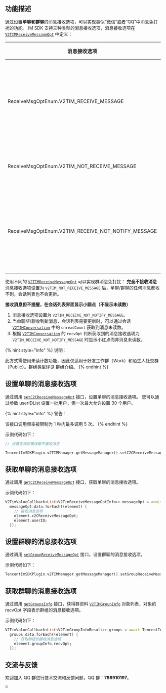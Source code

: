 ## 功能描述
通过设置**单聊和群聊**的消息接收选项，可以实现类似“微信”或者“QQ”中消息免打扰的功能。
IM SDK 支持三种类型的消息接收选项，消息接收选项在 [`V2TIMReceiveMessageOpt`](../../../api/enums/receivemsgoptenum.md) 中定义：

| 消息接收选项 | 功能描述 |
|---------|---------|
| ReceiveMsgOptEnum.V2TIM_RECEIVE_MESSAGE | 在线时正常接收消息，离线时接收离线推送通知 |
| ReceiveMsgOptEnum.V2TIM_NOT_RECEIVE_MESSAGE | 在线和离线都不接收消息 |
| ReceiveMsgOptEnum.V2TIM_RECEIVE_NOT_NOTIFY_MESSAGE | 在线时正常接收消息，离线时不接收离线推送通知 |

使用不同的 [`V2TIMReceiveMessageOpt`](../../../api/enums/receivemsgoptenum.md) 可以实现群消息免打扰：
**完全不接收消息**
消息接收选项设置为 `V2TIM_NOT_RECEIVE_MESSAGE` 后，单聊/群聊的任何消息都收不到，会话列表也不会更新。

**接收消息但不提醒，在会话列表界面显示小圆点（不显示未读数）**
1. 消息接收选项设置为 `V2TIM_RECEIVE_NOT_NOTIFY_MESSAGE`。
2. 当单聊/群聊收到新消息，会话列表需要更新时，可以通过会话 [`V2TIMConversation`](../../../api/keyClass/message/v2timconversation.md) 中的 `unreadCount` 获取到消息未读数。
3. 根据 [`V2TIMConversation`](../../../api/keyClass/message/v2timconversation.md) 的 `recvOpt`  判断获取到的消息接收选项为 `V2TIM_RECEIVE_NOT_NOTIFY_MESSAGE` 时显示小红点而非消息未读数。

{% hint style="info" %}
说明：

此方式需使用未读计数功能，因此仅适用于好友工作群（Work）和陌生人社交群（Public）。群组类型详见 群组介绍。
{% endhint %}


## 设置单聊的消息接收选项
通过调用 [`setC2CReceiveMessageOpt`](../../../api/v2timmessagemanager/setc2creceivemessageopt.md) 接口，设置单聊的消息接收选项。
您可以通过参数 userIDList 设置一批用户，但一次最大允许设置 30 个用户。

{% hint style="info" %}
警告：

该接口调用频率被限制为 1 秒内最多调用 5 次。
{% endhint %}

示例代码如下：


```dart
// 设置在线和离线都不接收消息

TencentImSDKPlugin.v2TIMManager.getMessageManager().setC2CReceiveMessageOpt(userIDList: ['user1','user2'], opt: ReceiveMsgOptEnum.V2TIM_NOT_RECEIVE_MESSAGE);
```


## 获取单聊的消息接收选项
通过调用 [`getC2CReceiveMessageOpt`](../../../api/v2timmessagemanager/getc2creceivemessageopt.md) 接口，获取单聊的消息接收选项。

示例代码如下：


```dart
V2TimValueCallback<List<V2TimReceiveMessageOptInfo>> messageOpt = await TencentImSDKPlugin.v2TIMManager.getMessageManager().getC2CReceiveMessageOpt(userIDList: ['user1','user2']);
  messageOpt.data.forEach((element) {
    // 接收消息选项
    element.c2CReceiveMessageOpt;
    element.userID;
  });
```



## 设置群聊的消息接收选项
通过调用 [`setGroupReceiveMessageOpt`](../../../api/v2timmessagemanager/setgroupreceivemessageopt.md) 接口，设置群聊的消息接收选项。

示例代码如下：


```dart
TencentImSDKPlugin.v2TIMManager.getMessageManager().setGroupReceiveMessageOpt(groupID: "groupID", opt: ReceiveMsgOptEnum.V2TIM_NOT_RECEIVE_MESSAGE);
```


## 获取群聊的消息接收选项
通过调用 [`getGroupsInfo`](../../../api/v2timgroupmanager/getgroupsinfo.md) 接口，获得群资料 [`V2TIMGroupInfo`](../../../api/keyClass/group/v2timgroupinfo.md) 对象列表，对象的 recvOpt 字段表示群组的消息接收选项。

示例代码如下：


```dart
V2TimValueCallback<List<V2TimGroupInfoResult>> groups = await TencentImSDKPlugin.v2TIMManager.getGroupManager().getGroupsInfo(groupIDList: ['groupID']);
  groups.data.forEach((element) { 
    // 获取群组的接收消息选项
    element.groupInfo.recvOpt;
  });
```


## 交流与反馈

欢迎加入 QQ 群进行技术交流和反馈问题，QQ 群：**788910197**。

<img style="width: 200px; max-width: inherit; zoom: 50%;" src="https://qcloudimg.tencent-cloud.cn/raw/f351a1640d265047db85ffab1cd086a7.png" />

